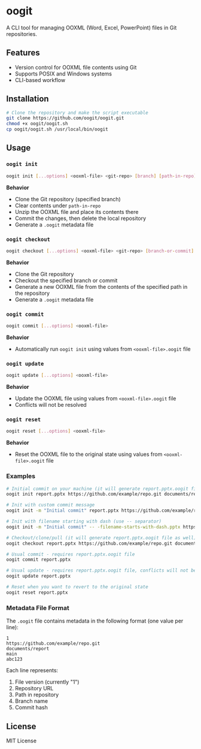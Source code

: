 # oogit

A CLI tool for managing OOXML (Word, Excel, PowerPoint) files in Git repositories.

## Features

* Version control for OOXML file contents using Git
* Supports POSIX and Windows systems
* CLI-based workflow

## Installation

```bash
# Clone the repository and make the script executable
git clone https://github.com/oogit/oogit.git
chmod +x oogit/oogit.sh
cp oogit/oogit.sh /usr/local/bin/oogit
```

## Usage

### `oogit init`

```bash
oogit init [...options] <ooxml-file> <git-repo> [branch] [path-in-repo]
```

**Behavior**

* Clone the Git repository (specified branch)
* Clear contents under `path-in-repo`
* Unzip the OOXML file and place its contents there
* Commit the changes, then delete the local repository
* Generate a `.oogit` metadata file

### `oogit checkout`

```bash
oogit checkout [...options] <ooxml-file> <git-repo> [branch-or-commit] [repo-path]
```

**Behavior**

* Clone the Git repository
* Checkout the specified branch or commit
* Generate a new OOXML file from the contents of the specified path in the repository
* Generate a `.oogit` metadata file

### `oogit commit`

```bash
oogit commit [...options] <ooxml-file>
```

**Behavior**

* Automatically run `oogit init` using values from `<ooxml-file>.oogit` file

### `oogit update`

```bash
oogit update [...options] <ooxml-file>
```

**Behavior**

* Update the OOXML file using values from `<ooxml-file>.oogit` file
* Conflicts will not be resolved

### `oogit reset`

```bash
oogit reset [...options] <ooxml-file>
```

**Behavior**

* Reset the OOXML file to the original state using values from `<ooxml-file>.oogit` file

### Examples

```bash
# Initial commit on your machine (it will generate report.pptx.oogit file as well)
oogit init report.pptx https://github.com/example/repo.git documents/report

# Init with custom commit message
oogit init -m "Initial commit" report.pptx https://github.com/example/repo.git documents/report

# Init with filename starting with dash (use -- separator)
oogit init -m "Initial commit" -- -filename-starts-with-dash.pptx https://github.com/example/repo.git

# Checkout/clone/pull (it will generate report.pptx.oogit file as well)
oogit checkout report.pptx https://github.com/example/repo.git documents/report

# Usual commit - requires report.pptx.oogit file
oogit commit report.pptx

# Usual update - requires report.pptx.oogit file, conflicts will not be resolved
oogit update report.pptx

# Reset when you want to revert to the original state
oogit reset report.pptx
```

### Metadata File Format

The `.oogit` file contains metadata in the following format (one value per line):

```text
1
https://github.com/example/repo.git
documents/report
main
abc123
```

Each line represents:
1. File version (currently "1")
2. Repository URL
3. Path in repository
4. Branch name
5. Commit hash

## License

MIT License
